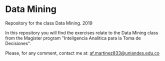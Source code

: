 # Data Mining
Repository for the class Data Mining. 2019

In this repository you will find the exercises relate to the Data Mining class from the Magister program "Inteligencia Analitica para la Toma de Decisiones".

Please, for any comment, contact me at: af.martinez833@uniandes.edu.co
